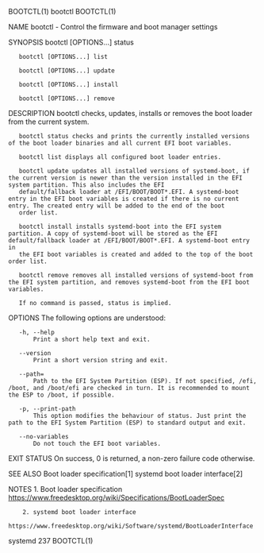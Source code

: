 BOOTCTL(1)                                                                                      bootctl                                                                                     BOOTCTL(1)

NAME
       bootctl - Control the firmware and boot manager settings

SYNOPSIS
       bootctl [OPTIONS...] status

       bootctl [OPTIONS...] list

       bootctl [OPTIONS...] update

       bootctl [OPTIONS...] install

       bootctl [OPTIONS...] remove

DESCRIPTION
       bootctl checks, updates, installs or removes the boot loader from the current system.

       bootctl status checks and prints the currently installed versions of the boot loader binaries and all current EFI boot variables.

       bootctl list displays all configured boot loader entries.

       bootctl update updates all installed versions of systemd-boot, if the current version is newer than the version installed in the EFI system partition. This also includes the EFI
       default/fallback loader at /EFI/BOOT/BOOT*.EFI. A systemd-boot entry in the EFI boot variables is created if there is no current entry. The created entry will be added to the end of the boot
       order list.

       bootctl install installs systemd-boot into the EFI system partition. A copy of systemd-boot will be stored as the EFI default/fallback loader at /EFI/BOOT/BOOT*.EFI. A systemd-boot entry in
       the EFI boot variables is created and added to the top of the boot order list.

       bootctl remove removes all installed versions of systemd-boot from the EFI system partition, and removes systemd-boot from the EFI boot variables.

       If no command is passed, status is implied.

OPTIONS
       The following options are understood:

       -h, --help
           Print a short help text and exit.

       --version
           Print a short version string and exit.

       --path=
           Path to the EFI System Partition (ESP). If not specified, /efi, /boot, and /boot/efi are checked in turn. It is recommended to mount the ESP to /boot, if possible.

       -p, --print-path
           This option modifies the behaviour of status. Just print the path to the EFI System Partition (ESP) to standard output and exit.

       --no-variables
           Do not touch the EFI boot variables.

EXIT STATUS
       On success, 0 is returned, a non-zero failure code otherwise.

SEE ALSO
       Boot loader specification[1] systemd boot loader interface[2]

NOTES
        1. Boot loader specification
           https://www.freedesktop.org/wiki/Specifications/BootLoaderSpec

        2. systemd boot loader interface
           https://www.freedesktop.org/wiki/Software/systemd/BootLoaderInterface

systemd 237                                                                                                                                                                                 BOOTCTL(1)

